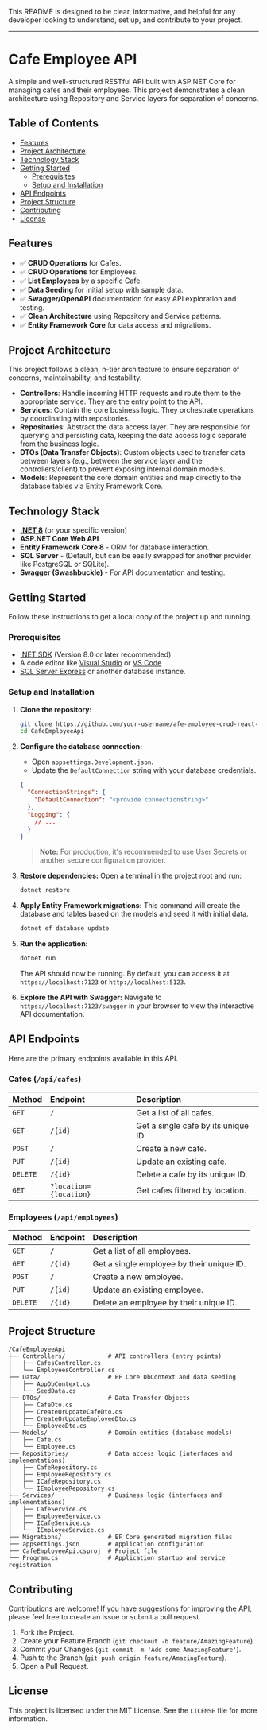 This README is designed to be clear, informative, and helpful for any developer looking to understand, set up, and contribute to your project.

---

# Cafe Employee API

A simple and well-structured RESTful API built with ASP.NET Core for managing cafes and their employees. This project demonstrates a clean architecture using Repository and Service layers for separation of concerns.

## Table of Contents

- [Features](#features)
- [Project Architecture](#project-architecture)
- [Technology Stack](#technology-stack)
- [Getting Started](#getting-started)
  - [Prerequisites](#prerequisites)
  - [Setup and Installation](#setup-and-installation)
- [API Endpoints](#api-endpoints)
- [Project Structure](#project-structure)
- [Contributing](#contributing)
- [License](#license)

## Features

- ✅ **CRUD Operations** for Cafes.
- ✅ **CRUD Operations** for Employees.
- ✅ **List Employees** by a specific Cafe.
- ✅ **Data Seeding** for initial setup with sample data.
- ✅ **Swagger/OpenAPI** documentation for easy API exploration and testing.
- ✅ **Clean Architecture** using Repository and Service patterns.
- ✅ **Entity Framework Core** for data access and migrations.

## Project Architecture

This project follows a clean, n-tier architecture to ensure separation of concerns, maintainability, and testability.

- **Controllers**: Handle incoming HTTP requests and route them to the appropriate service. They are the entry point to the API.
- **Services**: Contain the core business logic. They orchestrate operations by coordinating with repositories.
- **Repositories**: Abstract the data access layer. They are responsible for querying and persisting data, keeping the data access logic separate from the business logic.
- **DTOs (Data Transfer Objects)**: Custom objects used to transfer data between layers (e.g., between the service layer and the controllers/client) to prevent exposing internal domain models.
- **Models**: Represent the core domain entities and map directly to the database tables via Entity Framework Core.

## Technology Stack

- **[.NET 8](https://dotnet.microsoft.com/en-us/download/dotnet/8.0)** (or your specific version)
- **ASP.NET Core Web API**
- **Entity Framework Core 8** - ORM for database interaction.
- **SQL Server** - (Default, but can be easily swapped for another provider like PostgreSQL or SQLite).
- **Swagger (Swashbuckle)** - For API documentation and testing.

## Getting Started

Follow these instructions to get a local copy of the project up and running.

### Prerequisites

- [.NET SDK](https://dotnet.microsoft.com/download) (Version 8.0 or later recommended)
- A code editor like [Visual Studio](https://visualstudio.microsoft.com/) or [VS Code](https://code.visualstudio.com/)
- [SQL Server Express](https://www.microsoft.com/en-us/sql-server/sql-server-downloads) or another database instance.

### Setup and Installation

1.  **Clone the repository:**
    ```sh
    git clone https://github.com/your-username/afe-employee-crud-react-app.git
    cd CafeEmployeeApi
    ```

2.  **Configure the database connection:**
    - Open `appsettings.Development.json`.
    - Update the `DefaultConnection` string with your database credentials.

    ```json
    {
      "ConnectionStrings": {
        "DefaultConnection": "<provide connectionstring>"
      },
      "Logging": {
        // ...
      }
    }
    ```
    > **Note:** For production, it's recommended to use User Secrets or another secure configuration provider.

3.  **Restore dependencies:**
    Open a terminal in the project root and run:
    ```sh
    dotnet restore
    ```

4.  **Apply Entity Framework migrations:**
    This command will create the database and tables based on the models and seed it with initial data.
    ```sh
    dotnet ef database update
    ```

5.  **Run the application:**
    ```sh
    dotnet run
    ```
    The API should now be running. By default, you can access it at `https://localhost:7123` or `http://localhost:5123`.

6.  **Explore the API with Swagger:**
    Navigate to `https://localhost:7123/swagger` in your browser to view the interactive API documentation.

## API Endpoints

Here are the primary endpoints available in this API.

### Cafes (`/api/cafes`)

| Method | Endpoint                    | Description                                  |
| :----- | :-------------------------- | :------------------------------------------- |
| `GET`  | `/`                         | Get a list of all cafes.                     |
| `GET`  | `/{id}`                     | Get a single cafe by its unique ID.          |
| `POST` | `/`                         | Create a new cafe.                           |
| `PUT`  | `/{id}`                     | Update an existing cafe.                     |
| `DELETE`| `/{id}`                     | Delete a cafe by its unique ID.              |
| `GET`  | `?location={location}`      | Get cafes filtered by location.              |

### Employees (`/api/employees`)

| Method | Endpoint         | Description                                    |
| :----- | :--------------- | :--------------------------------------------- |
| `GET`  | `/`              | Get a list of all employees.                   |
| `GET`  | `/{id}`          | Get a single employee by their unique ID.      |
| `POST` | `/`              | Create a new employee.                         |
| `PUT`  | `/{id}`          | Update an existing employee.                   |
| `DELETE`| `/{id}`          | Delete an employee by their unique ID.         |

## Project Structure

```
/CafeEmployeeApi
├── Controllers/            # API controllers (entry points)
│   ├── CafesController.cs
│   └── EmployeesController.cs
├── Data/                   # EF Core DbContext and data seeding
│   ├── AppDbContext.cs
│   └── SeedData.cs
├── DTOs/                   # Data Transfer Objects
│   ├── CafeDto.cs
│   ├── CreateOrUpdateCafeDto.cs
│   ├── CreateOrUpdateEmployeeDto.cs
│   └── EmployeeDto.cs
├── Models/                 # Domain entities (database models)
│   ├── Cafe.cs
│   └── Employee.cs
├── Repositories/           # Data access logic (interfaces and implementations)
│   ├── CafeRepository.cs
│   ├── EmployeeRepository.cs
│   ├── ICafeRepository.cs
│   └── IEmployeeRepository.cs
├── Services/               # Business logic (interfaces and implementations)
│   ├── CafeService.cs
│   ├── EmployeeService.cs
│   ├── ICafeService.cs
│   └── IEmployeeService.cs
├── Migrations/             # EF Core generated migration files
├── appsettings.json        # Application configuration
├── CafeEmployeeApi.csproj  # Project file
└── Program.cs              # Application startup and service registration
```

## Contributing

Contributions are welcome! If you have suggestions for improving the API, please feel free to create an issue or submit a pull request.

1.  Fork the Project.
2.  Create your Feature Branch (`git checkout -b feature/AmazingFeature`).
3.  Commit your Changes (`git commit -m 'Add some AmazingFeature'`).
4.  Push to the Branch (`git push origin feature/AmazingFeature`).
5.  Open a Pull Request.

## License

This project is licensed under the MIT License. See the `LICENSE` file for more information.
